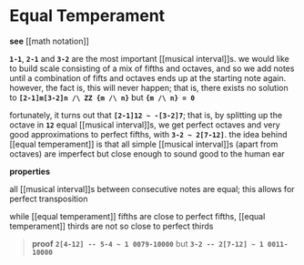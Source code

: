 # Equal Temperament

**see** [[math notation]]

**`1-1`**, **`2-1`** and **`3-2`** are the most important [[musical interval]]s. we would like to build scale consisting of a mix of fifths and octaves, and so we add notes until a combination of fifts and octaves ends up at the starting note again. however, the fact is, this will never happen; that is, there exists no solution to **`[2-1]m[3-2]n /\ ZZ {m /\ n}`** but **`{m /\ n} = 0`**

fortunately, it turns out that **`[2-1]12 ~ -[3-2]7`**; that is, by splitting up the octave in **`12`** equal [[musical interval]]s, we get perfect octaves and very good approximations to perfect fifths, with **`3-2 ~ 2[7-12]`**. the idea behind [[equal temperament]] is that all simple [[musical interval]]s (apart from octaves) are imperfect but close enough to sound good to the human ear

**properties**

all [[musical interval]]s between consecutive notes are equal; this allows for perfect transposition

while [[equal temperament]] fifths are close to perfect fifths, [[equal temperament]] thirds are not so close to perfect thirds

> **proof** **`2[4-12] -- 5-4 ~ 1 0079-10000`** but **`3-2 -- 2[7-12] ~ 1 0011-10000`**
